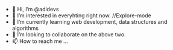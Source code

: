 - 👋 Hi, I’m @adidevs
- 👀 I’m interested in everyhting right now. //Explore-mode
- 🌱 I’m currently learning web development, data structures and algorithms
- 💞️ I’m looking to collaborate on the above two.
- 📫 How to reach me ...

<!---
adidevs/adidevs is a ✨ special ✨ repository because its `README.md` (this file) appears on your GitHub profile.
You can click the Preview link to take a look at your changes.
--->
